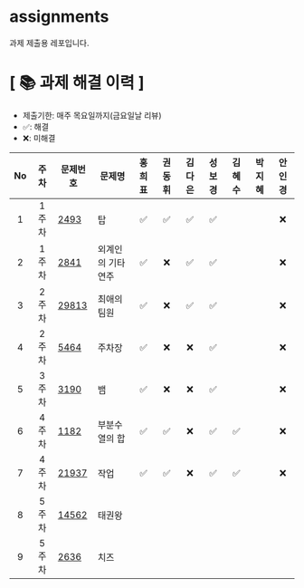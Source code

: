 # assignments
과제 제출용 레포입니다.

# **[ 📚 ‍과제 해결 이력 ]**

- 제출기한: 매주 목요일까지(금요일날 리뷰)
- ✅: 해결
- ❌: 미해결

|No|주차|문제번호|문제명|홍희표|권동휘|김다은|성보경|김혜수|박지혜|안인경|
|:---:|:---:|-----|-----|:---:|:---:|:---:|:---:|:---:|:---:|:---:|
|1|1주차|[2493](https://www.acmicpc.net/problem/2493)|탑|✅|✅|✅|✅|||❌|
|2|1주차|[2841](https://www.acmicpc.net/problem/2841)|외계인의 기타연주|✅|❌|✅|✅|||❌|
|3|2주차|[29813](https://www.acmicpc.net/problem/29813)|최애의 팀원|✅|❌|✅|✅|||❌|
|4|2주차|[5464](https://www.acmicpc.net/problem/5464)|주차장|✅|❌|❌|✅|||❌|
|5|3주차|[3190](https://www.acmicpc.net/problem/3190)|뱀|✅|❌|❌|✅|||❌|
|6|4주차|[1182](https://www.acmicpc.net/problem/1182)|부분수열의 합|✅|✅|❌|✅|✅||❌|
|7|4주차|[21937](https://www.acmicpc.net/problem/21937)|작업|✅|✅|❌|✅|✅||❌|
|8|5주차|[14562](https://www.acmicpc.net/problem/14562)|태권왕||||||||
|9|5주차|[2636](https://www.acmicpc.net/problem/2636)|치즈||||||||
